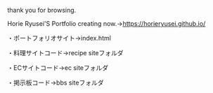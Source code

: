 thank you for browsing.

Horie Ryusei'S Portfolio creating now.→https://horieryusei.github.io/

・ポートフォリオサイト→index.html

・料理サイトコード→recipe siteフォルダ

・ECサイトコード→ec siteフォルダ

・掲示板コード→bbs siteフォルダ

